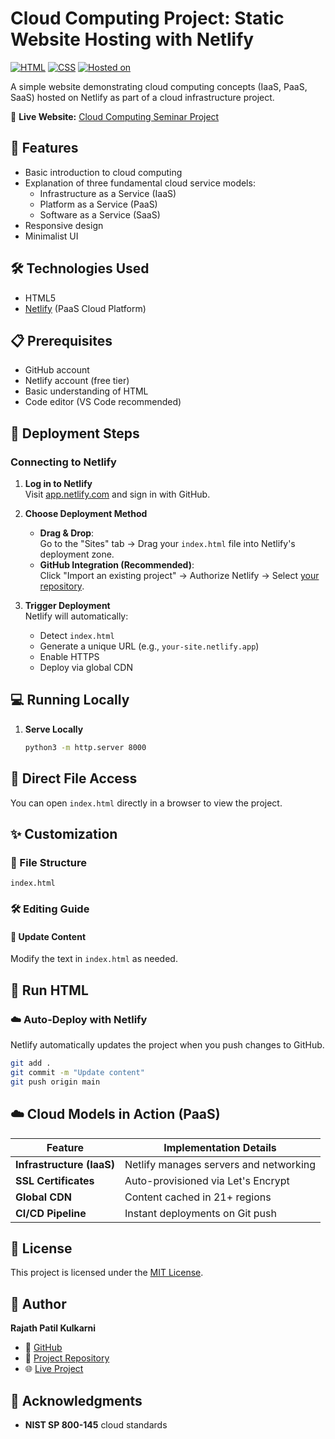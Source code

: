 # Cloud Computing Project: Static Website Hosting with Netlify 

[![HTML](https://img.shields.io/badge/HTML-5-orange)](#)
[![CSS](https://img.shields.io/badge/CSS-3-blue)](#)
[![Hosted on](https://img.shields.io/badge/Hosted%20on-Netlify-brightgreen)](https://cloud-computing-seminar-project.netlify.app)

A simple website demonstrating cloud computing concepts (IaaS, PaaS, SaaS) hosted on Netlify as part of a cloud infrastructure project.

🔗 **Live Website:** [Cloud Computing Seminar Project](https://cloud-computing-seminar-project.netlify.app)

## 🚀 Features
- Basic introduction to cloud computing
- Explanation of three fundamental cloud service models:
  - Infrastructure as a Service (IaaS)
  - Platform as a Service (PaaS)
  - Software as a Service (SaaS)
- Responsive design
- Minimalist UI

## 🛠️ Technologies Used
- HTML5
- [Netlify](https://www.netlify.com/) (PaaS Cloud Platform)

## 📋 Prerequisites
- GitHub account
- Netlify account (free tier)
- Basic understanding of HTML
- Code editor (VS Code recommended)

## 🚨 Deployment Steps

### Connecting to Netlify
1. **Log in to Netlify**  
   Visit [app.netlify.com](https://app.netlify.com) and sign in with GitHub.

2. **Choose Deployment Method**  
   - **Drag & Drop**:  
     Go to the "Sites" tab → Drag your `index.html` file into Netlify's deployment zone.  
   - **GitHub Integration (Recommended)**:  
     Click "Import an existing project" → Authorize Netlify → Select [your repository](https://github.com/RajathPatilKulkarni/Cloud-Computing-Seminar-Website.git).

3. **Trigger Deployment**  
   Netlify will automatically:
   - Detect `index.html`
   - Generate a unique URL (e.g., `your-site.netlify.app`)
   - Enable HTTPS
   - Deploy via global CDN

## 💻 Running Locally
1. **Serve Locally**  
   ```bash
   python3 -m http.server 8000
   ```

## 🚀 Direct File Access

You can open `index.html` directly in a browser to view the project.

## ✨ Customization

### 📂 File Structure
```
index.html
```

### 🛠 Editing Guide
#### 🔹 Update Content
Modify the text in `index.html` as needed.

## 🚀 Run HTML

### ☁️ Auto-Deploy with Netlify
Netlify automatically updates the project when you push changes to GitHub.

```bash
git add .
git commit -m "Update content"
git push origin main
```

## ☁️ Cloud Models in Action (PaaS)

| Feature              | Implementation Details                  |
|---------------------|-------------------------------------|
| **Infrastructure (IaaS)** | Netlify manages servers and networking |
| **SSL Certificates**     | Auto-provisioned via Let's Encrypt  |
| **Global CDN**         | Content cached in 21+ regions      |
| **CI/CD Pipeline**     | Instant deployments on Git push    |

## 📄 License
This project is licensed under the [MIT License](LICENSE).

## 👤 Author
**Rajath Patil Kulkarni**  
- 🔗 [GitHub](https://github.com/RajathPatilKulkarni-06)  
- 📂 [Project Repository](https://github.com/RajathPatilKulkarni/Cloud-Computing-Seminar-Website.git)  
- 🌐 [Live Project](https://cloud-computing-seminar-project.netlify.app)

## 🙏 Acknowledgments
- **NIST SP 800-145** cloud standards



